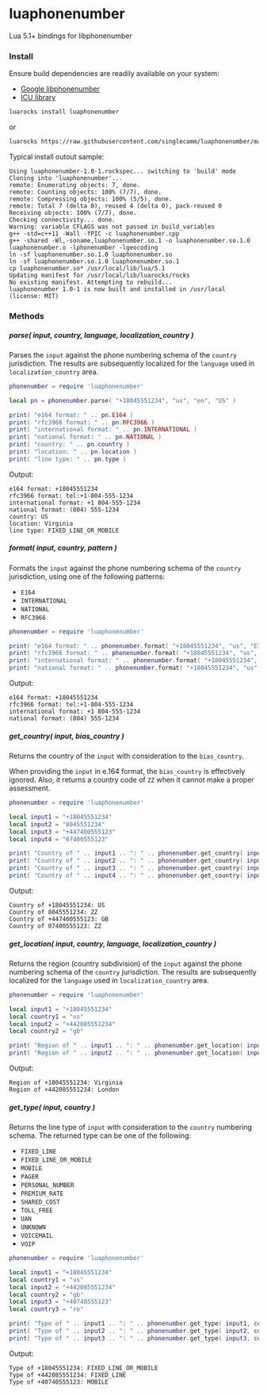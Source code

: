 # luaphonenumber
Lua 5.1+ bindings for libphonenumber

### Install
Ensure build dependencies are readily available on your system:
* [Google libphonenumber](https://github.com/googlei18n/libphonenumber)
* [ICU library](http://site.icu-project.org/)

```sh
luarocks install luaphonenumber
```

or

```sh
luarocks https://raw.githubusercontent.com/singlecomm/luaphonenumber/master/luaphonenumber-1.0-1.rockspec
```

Typical install outout sample:
```
Using luaphonenumber-1.0-1.rockspec... switching to 'build' mode
Cloning into 'luaphonenumber'...
remote: Enumerating objects: 7, done.
remote: Counting objects: 100% (7/7), done.
remote: Compressing objects: 100% (5/5), done.
remote: Total 7 (delta 0), reused 4 (delta 0), pack-reused 0
Receiving objects: 100% (7/7), done.
Checking connectivity... done.
Warning: variable CFLAGS was not passed in build_variables
g++ -std=c++11 -Wall -fPIC -c luaphonenumber.cpp
g++ -shared -Wl,-soname,luaphonenumber.so.1 -o luaphonenumber.so.1.0 luaphonenumber.o -lphonenumber -lgeocoding
ln -sf luaphonenumber.so.1.0 luaphonenumber.so
ln -sf luaphonenumber.so.1.0 luaphonenumber.so.1
cp luaphonenumber.so* /usr/local/lib/lua/5.1
Updating manifest for /usr/local/lib/luarocks/rocks
No existing manifest. Attempting to rebuild...
luaphonenumber 1.0-1 is now built and installed in /usr/local (license: MIT)
```

### Methods

##### parse( input, country, language, localization_country )

Parses the `input` against the phone numbering schema of the `country` jurisdiction. The results are subsequently localized for the `language` used in `localization_country` area.

```lua
phonenumber = require 'luaphonenumber'

local pn = phonenumber.parse( "+18045551234", "us", "en", "US" )

print( "e164 format: " .. pn.E164 )
print( "rfc3966 format: " .. pn.RFC3966 )
print( "international format: " .. pn.INTERNATIONAL )
print( "national format: " .. pn.NATIONAL )
print( "country: " .. pn.country )
print( "location: " .. pn.location )
print( "line type: " .. pn.type )
```

Output:

```
e164 format: +18045551234
rfc3966 format: tel:+1-804-555-1234
international format: +1 804-555-1234
national format: (804) 555-1234
country: US
location: Virginia
line type: FIXED_LINE_OR_MOBILE
```

##### format( input, country, pattern )

Formats the `input` against the phone numbering schema of the `country` jurisdiction, using one of the following patterns:
* `E164`
* `INTERNATIONAL`
* `NATIONAL`
* `RFC3966`

```lua
phonenumber = require 'luaphonenumber'

print( "e164 format: " .. phonenumber.format( "+18045551234", "us", "E164" ) )
print( "rfc3966 format: " .. phonenumber.format( "+18045551234", "us", "RFC3966" ) )
print( "international format: " .. phonenumber.format( "+18045551234", "us", "INTERNATIONAL" ) )
print( "national format: " .. phonenumber.format( "+18045551234", "us", "NATIONAL" ) )
```

Output:

```
e164 format: +18045551234
rfc3966 format: tel:+1-804-555-1234
international format: +1 804-555-1234
national format: (804) 555-1234
```

##### get_country( input, bias_country )

Returns the country of the `input` with consideration to the `bias_country`.

When providing the `input` in e.164 format, the `bias_country` is effectively ignored. Also, it returns a country code of `ZZ` when it cannot make a proper assessment.

```lua
phonenumber = require 'luaphonenumber'

local input1 = "+18045551234"
local input2 = "8045551234"
local input3 = "+447400555123"
local input4 = "07400555123"

print( "Country of " .. input1 .. ": " .. phonenumber.get_country( input1, "us" ) )
print( "Country of " .. input2 .. ": " .. phonenumber.get_country( input2, "us" ) )
print( "Country of " .. input3 .. ": " .. phonenumber.get_country( input3, "us" ) )
print( "Country of " .. input4 .. ": " .. phonenumber.get_country( input4, "us" ) )
```

Output:

```
Country of +18045551234: US
Country of 8045551234: ZZ
Country of +447400555123: GB
Country of 07400555123: ZZ
```

##### get_location( input, country, language, localization_country )

Returns the region (country subdivision) of the `input` against the phone numbering schema of the `country` jurisdiction. The results are subsequently localized for the `language` used in `localization_country` area.

```lua
phonenumber = require 'luaphonenumber'

local input1 = "+18045551234"
local country1 = "us"
local input2 = "+442085551234"
local country2 = "gb"

print( "Region of " .. input1 .. ": " .. phonenumber.get_location( input1, country1, "en", "US" ) )
print( "Region of " .. input2 .. ": " .. phonenumber.get_location( input2, country2, "en", "US" ) )
```

Output:

```
Region of +18045551234: Virginia
Region of +442085551234: London
```

##### get_type( input, country )

Returns the line type of `input` with consideration to the `country` numbering schema. The returned type can be one of the following:
* `FIXED_LINE `
* `FIXED_LINE_OR_MOBILE `
* `MOBILE `
* `PAGER `
* `PERSONAL_NUMBER `
* `PREMIUM_RATE `
* `SHARED_COST `
* `TOLL_FREE `
* `UAN `
* `UNKNOWN `
* `VOICEMAIL `
* `VOIP `

```lua
phonenumber = require 'luaphonenumber'

local input1 = "+18045551234"
local country1 = "us"
local input2 = "+442085551234"
local country2 = "gb"
local input3 = "+40740555123"
local country3 = "ro"

print( "Type of " .. input1 .. ": " .. phonenumber.get_type( input1, country1 ) )
print( "Type of " .. input2 .. ": " .. phonenumber.get_type( input2, country2 ) )
print( "Type of " .. input3 .. ": " .. phonenumber.get_type( input3, country3 ) )
```

Output:

```
Type of +18045551234: FIXED_LINE_OR_MOBILE
Type of +442085551234: FIXED_LINE
Type of +40740555123: MOBILE
```

